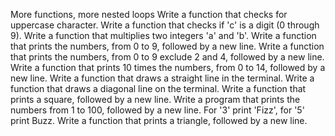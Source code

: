 More functions, more nested loops
Write a function that checks for uppercase character. Write a function that checks if 'c' is a digit (0 through 9). Write a function that multiplies two integers 'a' and 'b'. Write a function that prints the numbers, from 0 to 9, followed by a new line. Write a function that prints the numbers, from 0 to 9 exclude 2 and 4, followed by a new line. Write a function that prints 10 times the numbers, from 0 to 14, followed by a new line. Write a function that draws a straight line in the terminal. Write a function that draws a diagonal line on the terminal. Write a function that prints a square, followed by a new line. Write a program that prints the numbers from 1 to 100, followed by a new line. For '3' print 'Fizz', for '5' print Buzz. Write a function that prints a triangle, followed by a new line.
